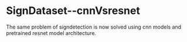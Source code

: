# SignDataset--cnnVsresnet
The same problem of signdetection is now solved using cnn models and pretrained resnet model architecture.
